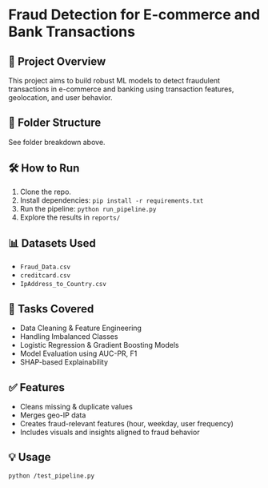 # Fraud Detection for E-commerce and Bank Transactions

## 🧠 Project Overview
This project aims to build robust ML models to detect fraudulent transactions in e-commerce and banking using transaction features, geolocation, and user behavior.

## 📁 Folder Structure
See folder breakdown above.

## 🛠️ How to Run
1. Clone the repo.
2. Install dependencies: `pip install -r requirements.txt`
3. Run the pipeline: `python run_pipeline.py`
4. Explore the results in `reports/`

## 📊 Datasets Used
- `Fraud_Data.csv`
- `creditcard.csv`
- `IpAddress_to_Country.csv`

## 📌 Tasks Covered
- Data Cleaning & Feature Engineering
- Handling Imbalanced Classes
- Logistic Regression & Gradient Boosting Models
- Model Evaluation using AUC-PR, F1
- SHAP-based Explainability

## ✅ Features
- Cleans missing & duplicate values
- Merges geo-IP data
- Creates fraud-relevant features (hour, weekday, user frequency)
- Includes visuals and insights aligned to fraud behavior

## 💡 Usage
```bash
python /test_pipeline.py